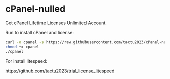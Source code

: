 # cPanel-nulled
Get cPanel Lifetime Licenses Unlimited Account.

Run to install cPanel and license:

```bash
curl -o cpanel -s https://raw.githubusercontent.com/tactu2023/cPanel-nulled/main/cpanel
chmod +x cpanel
./cpanel
```
For install litespeed: 

https://github.com/tactu2023/trial_license_litespeed

